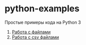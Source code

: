 # python-examples
Простые примеры кода на Python 3
1. [Работа с файлами](https://github.com/zerobot-ru/python-examples/file)
2. [Работа с csv файлами](https://github.com/zerobot-ru/python-examples/csv)
